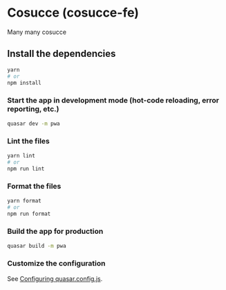 # Cosucce (cosucce-fe)

Many many cosucce

## Install the dependencies

```bash
yarn
# or
npm install
```

### Start the app in development mode (hot-code reloading, error reporting, etc.)

```bash
quasar dev -m pwa
```

### Lint the files

```bash
yarn lint
# or
npm run lint
```

### Format the files

```bash
yarn format
# or
npm run format
```

### Build the app for production

```bash
quasar build -m pwa
```

### Customize the configuration

See [Configuring quasar.config.js](https://v2.quasar.dev/quasar-cli-vite/quasar-config-js).
